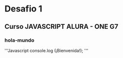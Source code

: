 # Desafio 1
## Curso JAVASCRIPT ALURA - ONE G7
### hola-mundo
'''Javascript
console.log (¡Bienvenida!);
'''
